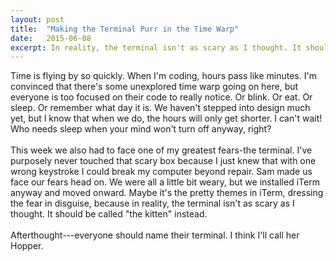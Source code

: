 ```yaml
---
layout: post
title:  "Making the Terminal Purr in the Time Warp"
date:   2015-06-08 
excerpt: In reality, the terminal isn't as scary as I thought. It should be called "the kitten" instead.
---
```

Time is flying by so quickly. When I'm coding, hours pass like minutes. I'm convinced that there's some unexplored time warp going on here, but everyone is too focused on their code to really notice. Or blink. Or eat. Or sleep. Or remember what day it is. We haven't stepped into design much yet, but I know that when we do, the hours will only get shorter. I can't wait! Who needs sleep when your mind won't turn off anyway, right?   
<br>
This week we also had to face one of my greatest fears-the terminal. I've purposely never touched that scary box because I just knew that with one wrong keystroke I could break my computer beyond repair. Sam made us face our fears head on. We were all a little bit weary, but we installed iTerm anyway and moved onward. Maybe it's the pretty themes in iTerm, dressing the fear in disguise, because in reality, the terminal isn't as scary as I thought. It should be called "the kitten" instead.   
<br>
Afterthought---everyone should name their terminal. I think I'll call her Hopper.  


